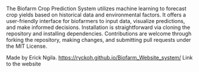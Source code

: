 The Biofarm Crop Prediction System utilizes machine learning to forecast crop yields based on historical data and environmental factors. It offers a user-friendly interface for biofarmers to input data, visualize predictions, and make informed decisions. Installation is straightforward via cloning the repository and installing dependencies. Contributions are welcome through forking the repository, making changes, and submitting pull requests under the MIT License.

Made by Erick Ngila.
https://ryckoh.github.io/Biofarm_Website_system/  Link to the website

